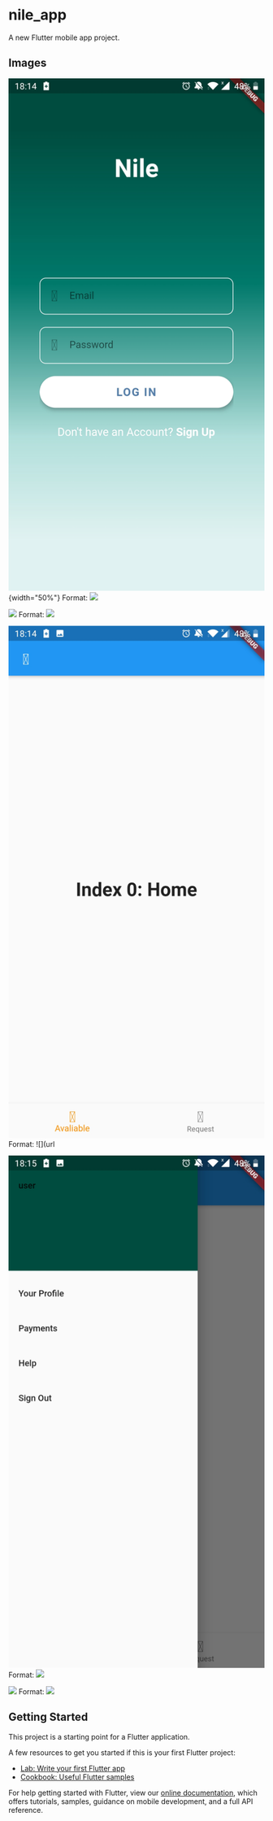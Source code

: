 # nile_app

A new Flutter mobile app project.

## Images
![](login.jpg) {width="50%"}
Format: ![](url)

![](sign.jpg)
Format: ![](url)

![](home.jpg)
Format: ![](url

![](drawer.jpg)
Format: ![](url)

![](drawresign.jpg)
Format: ![](url)
## Getting Started

This project is a starting point for a Flutter application.

A few resources to get you started if this is your first Flutter project:

- [Lab: Write your first Flutter app](https://flutter.dev/docs/get-started/codelab)
- [Cookbook: Useful Flutter samples](https://flutter.dev/docs/cookbook)

For help getting started with Flutter, view our
[online documentation](https://flutter.dev/docs), which offers tutorials,
samples, guidance on mobile development, and a full API reference.

